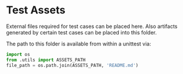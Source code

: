 # Test Assets

External files required for test cases can be placed here. Also artifacts generated by certain test cases 
can be placed into this folder.

The path to this folder is available from within a unittest via:

```python
import os
from .utils import ASSETS_PATH
file_path = os.path.join(ASSETS_PATH, 'README.md')
```


